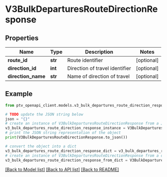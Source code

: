 # V3BulkDeparturesRouteDirectionResponse


## Properties

Name | Type | Description | Notes
------------ | ------------- | ------------- | -------------
**route_id** | **str** | Route identifier | [optional] 
**direction_id** | **int** | Direction of travel identifier | [optional] 
**direction_name** | **str** | Name of direction of travel | [optional] 

## Example

```python
from ptv_openapi_client.models.v3_bulk_departures_route_direction_response import V3BulkDeparturesRouteDirectionResponse

# TODO update the JSON string below
json = "{}"
# create an instance of V3BulkDeparturesRouteDirectionResponse from a JSON string
v3_bulk_departures_route_direction_response_instance = V3BulkDeparturesRouteDirectionResponse.from_json(json)
# print the JSON string representation of the object
print(V3BulkDeparturesRouteDirectionResponse.to_json())

# convert the object into a dict
v3_bulk_departures_route_direction_response_dict = v3_bulk_departures_route_direction_response_instance.to_dict()
# create an instance of V3BulkDeparturesRouteDirectionResponse from a dict
v3_bulk_departures_route_direction_response_from_dict = V3BulkDeparturesRouteDirectionResponse.from_dict(v3_bulk_departures_route_direction_response_dict)
```
[[Back to Model list]](../README.md#documentation-for-models) [[Back to API list]](../README.md#documentation-for-api-endpoints) [[Back to README]](../README.md)


